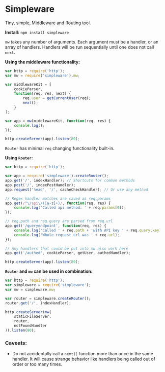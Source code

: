 Simpleware
==========

Tiny, simple, Middleware and Routing tool.

**Install:** `npm install simpleware`

`mw` takes any number of arguments. Each argument must be a handler, or an array of handlers. Handlers will be run sequentially until one does not call `next`.

**Using the middleware functionality:**
```javascript
var http = require('http');
var mw = require('simpleware').mw;

var middlewareKit = [
	cookieParser,
	function(req, res, next) {
		req.user = getCurrentUser(req);
		next();
	}
];

var app = mw(middlewareKit, function(req, res) {
	console.log();
});

http.createServer(app).listen(80);
```

`Router` has minimal `req` changing functionality built-in.

**Using `Router`:**
```javascript
var http = require('http');

var app = require('simpleware').createRouter();
app.get('/', indexHandler); // Shortcuts for common methods
app.post('/', indexPostHandler);
app.request('head', '/', cacheCheckHandler); // Or use any method

// Regex handler matches are saved as req.params
app.get(/^\/api\/([a-z]+)/, function(req, res) {
	console.log('Called api method: ' + req.params[0]);
});

// req.path and req.query are parsed from req.url
app.get('/queryendpoint', function(req, res) {
	console.log('Called ' + req.path + 'with API key ' + req.query.key);
	console.log('Whole request url was ' + req.url);
});

// Any handlers that could be put into mw also work here
app.get('/authed', cookieParser, getUser, authedHandler);

http.createServer(app).listen(80);
```


**`Router` and `mw` can be used in combination:**
```javascript
var http = require('http');
var simpleware = require('simpleware');
var mw = simpleware.mw;

var router = simpleware.createRouter();
router.get('/', indexHandler);

http.createServer(mw(
	staticFileServer,
	router,
	notFoundHandler
)).listen(80);
```

### Caveats:
* Do not accidentally call a `next()` function more than once in the same handler. It will cause strange behavior like handlers being called out of order or too many times.
